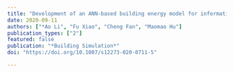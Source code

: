 ```yaml
---
title: "Development of an ANN-based building energy model for information-poor buildings using transfer learning"
date: 2020-09-11
authors: ["*Ao Li", "Fu Xiao", "Cheng Fan", "Maomao Hu"]
publication_types: ["2"]
featured: false
publication: "*Building Simulation*"
doi: "https://doi.org/10.1007/s12273-020-0711-5"

---
```

